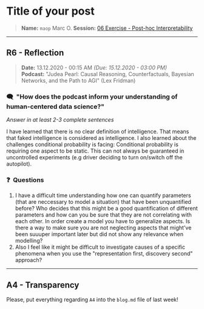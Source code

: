 # Title of your post
> **Name:** `maop` Marc O.
> **Session:** [06 Exercise - Post-hoc Interpretability](https://github.com/FUB-HCC/hcds-winter-2020/wiki/06_exercise)   
----

## R6 - Reflection
> **Date:** 13.12.2020 - 00:15 AM *(Due: 15.12.2020 - 03:00 PM)*<br>
> **Podcast:** "Judea Pearl: Causal Reasoning, Counterfactuals, Bayesian Networks, and the Path to AGI" (Lex Fridman)

### 🗨️&nbsp; "How does the podcast inform your understanding of human-centered data science?"  
_Answer in at least 2-3 complete sentences_

I have learned that there is no clear definition of intelligence. That means that faked intelligence is considered as intelligence. I also learned about the challenges conditional probability is facing: Conditional probability is requiring one aspect to be static. This can not always be guaranteed in uncontrolled experiments (e.g driver deciding to turn on/switch off the autopilot).


### ❓&nbsp; Questions
1. I have a difficult time understanding how one can quantify parameters (that are neccessary to model a situation) that have been unquantified before? Who decides that this might be a good quantification of different parameters and how can you be sure that they are not correlating with each other. In order create a model you have to generalize aspects. Is there a way to make sure you are not neglecting aspects that might've been suuuper important later but did not show any relevance when modelling?
1. Also I feel like it might be difficult to investigate causes of a specific phenomena when you use the "representation first, discovery second" approach?

***

## A4 - Transparency
Please, put everything regarding `A4` into the `blog.md` file of last week!
